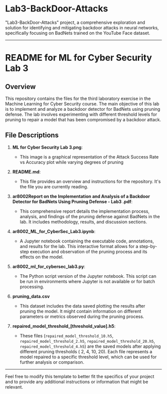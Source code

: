 # Lab3-BackDoor-Attacks
"Lab3-BackDoor-Attacks" project, a comprehensive exploration and solution for identifying and mitigating backdoor attacks in neural networks, specifically focusing on BadNets trained on the YouTube Face dataset.

---

# README for ML for Cyber Security Lab 3

## Overview

This repository contains the files for the third laboratory exercise in the Machine Learning for Cyber Security course. The main objective of this lab is to implement and analyze a backdoor detector for BadNets using pruning defense. The lab involves experimenting with different threshold levels for pruning to repair a model that has been compromised by a backdoor attack.

## File Descriptions

1. **ML for Cyber Security Lab 3.png**: 
   - This image is a graphical representation of the Attack Success Rate vs Accuracy plot while varying degrees of pruning

2. **README.md**: 
   - This file provides an overview and instructions for the repository. It's the file you are currently reading.

3. **ar8002Report on the Implementation and Analysis of a Backdoor Detector for BadNets Using Pruning Defense - Lab3 .pdf**:
   - This comprehensive report details the implementation process, analysis, and findings of the pruning defense against BadNets in the lab. It includes methodology, results, and discussion sections.

4. **ar8002_ML_for_CyberSec_Lab3.ipynb**:
   - A Jupyter notebook containing the executable code, annotations, and results for the lab. This interactive format allows for a step-by-step execution and observation of the pruning process and its effects on the model.

5. **ar8002_ml_for_cybersec_lab3.py**:
   - The Python script version of the Jupyter notebook. This script can be run in environments where Jupyter is not available or for batch processing.

6. **pruning_data.csv**
   - This dataset includes the data saved plotting the results after pruning the model. It might contain information on different parameters or metrics observed during the pruning process.

7. **repaired_model_threshold_[threshold_value].h5**:
   - These files (`repaired_model_threshold_10.h5`, `repaired_model_threshold_2.h5`, `repaired_model_threshold_20.h5`, `repaired_model_threshold_4.h5`) are the saved models after applying different pruning thresholds ( 2, 4, 10, 20). Each file represents a model repaired to a specific threshold level, which can be used for further analysis or comparison.


---

Feel free to modify this template to better fit the specifics of your project and to provide any additional instructions or information that might be relevant.
